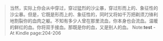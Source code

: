 >当然，实际上你会从中穿过，穿过猛烈的沙尘暴，穿过形而上的、象征性的沙尘暴。但是，它既是形而上的、象征性的，同时又将如千万把剃须刀锋利地割裂你的血肉之躯。不知有多少人曾在那里流血，你本身也会流血。温暖的鲜红的血。你将双手接血。那既是你的血，又是别人的血。
Note:**test**
-At Kindle page:204-206